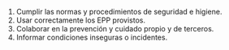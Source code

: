 1. Cumplir las normas y procedimientos de seguridad e higiene.
2. Usar correctamente los EPP provistos.
3. Colaborar en la prevención y cuidado propio y de terceros.
4. Informar condiciones inseguras o incidentes.